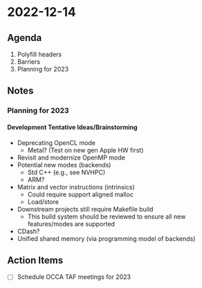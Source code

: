 # 2022-12-14

## Agenda

1. Polyfill headers
2. Barriers
3. Planning for 2023

## Notes

### Planning for 2023

#### Development Tentative Ideas/Brainstorming

- Deprecating OpenCL mode 
  - Metal? (Test on new gen Apple HW first)
- Revisit and modernize OpenMP mode
- Potential new modes (backends)
  - Std C++ (e.g., see NVHPC)
  - ARM? 
- Matrix and vector instructions (intrinsics)
  - Could require support aligned malloc
  - Load/store  
- Downstream projects still require Makefile build
  - This build system should be reviewed to ensure all new features/modes are supported 
- CDash?
- Unified shared memory (via programming model of backends)

## Action Items

- [ ] Schedule OCCA TAF meetings for 2023

